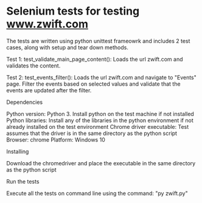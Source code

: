 # Selenium tests for testing www.zwift.com

The tests are written using python unittest frameowrk and includes 2 test cases, along with setup and tear down methods.

Test 1: 
test_validate_main_page_content(): Loads the url zwift.com and validates the content.

Test 2:
test_events_filter(): Loads the url zwift.com and navigate to "Events" page. Filter the events based on selected values and validate that the events are updated after the filter.

Dependencies

Python version: Python 3. Install python on the test machine if not installed
Python libraries: Install any of the libraries in the python environment if not already installed on the test environment
Chrome driver executable: Test assumes that the driver is in the same directory as the python script 
Browser: chrome 
Platform: Windows 10


Installing

Download the chromedriver and place the executable in the same directory as the python script

Run the tests

Execute all the tests on command line using the command: "py zwift.py"

